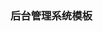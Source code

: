 <!--
 * @Descripttion: 
 * @version: 
 * @Author: Jimmy
 * @Date: 2020-12-17 11:14:26
 * @LastEditors: Jimmy
 * @LastEditTime: 2020-12-17 11:37:00
-->
### 后台管理系统模板
